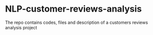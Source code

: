 # NLP-customer-reviews-analysis
The repo contains codes, files and description of a customers reviews analysis project
